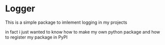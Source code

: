 # Logger

This is a simple package to imlement logging in my projects

in fact i just wanted to know how to make my own python package and how to register my package in PyPI

